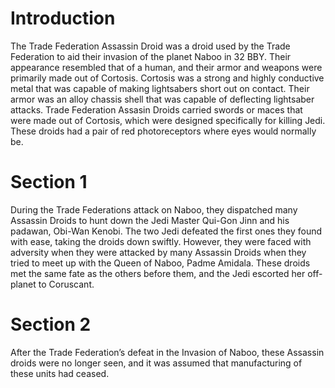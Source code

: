 # Introduction

The Trade Federation Assassin Droid was a droid used by the Trade Federation to aid their invasion of the planet Naboo in 32 BBY.
Their appearance resembled that of a human, and their armor and weapons were primarily made out of Cortosis.
Cortosis was a strong and highly conductive metal that was capable of making lightsabers short out on contact.
Their armor was an alloy chassis shell that was capable of deflecting lightsaber attacks.
Trade Federation Assasin Droids carried swords or maces that were made out of Cortosis, which were designed specifically for killing Jedi.
These droids had a pair of red photoreceptors where eyes would normally be.

# Section 1

During the Trade Federations attack on Naboo, they dispatched many Assassin Droids to hunt down the Jedi Master Qui-Gon Jinn and his padawan, Obi-Wan Kenobi.
The two Jedi defeated the first ones they found with ease, taking the droids down swiftly.
However, they were faced with adversity when they were attacked by many Assassin Droids when they tried to meet up with the Queen of Naboo, Padme Amidala.
These droids met the same fate as the others before them, and the Jedi escorted her off-planet to Coruscant.

# Section 2

After the Trade Federation’s defeat in the Invasion of Naboo, these Assassin droids were no longer seen, and it was assumed that manufacturing of these units had ceased.
